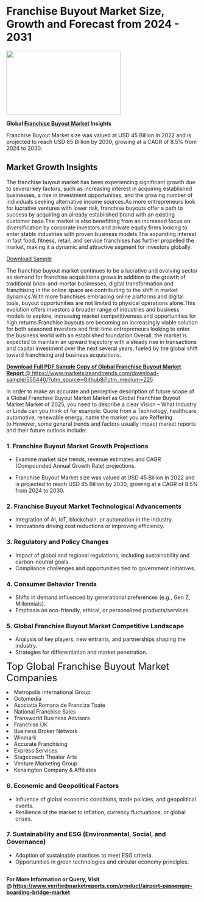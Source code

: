 <H1>Franchise Buyout Market Size, Growth and Forecast from 2024 - 2031</H1><img class="aligncenter size-medium wp-image-584254" src="https://thirdeyenews.in/wp-content/uploads/2024/09/Global-Market-Research-300x168.jpeg" alt="" width="300" height="168" /><p><strong>Global&nbsp;<a href="https://www.marketsizeandtrends.com/download-sample/555440/?utm_source=Github8j?utm_medium=225">Franchise Buyout Market</a> Insights</strong></p><p>Franchise Buyout Market size was valued at USD 45 Billion in 2022 and is projected to reach USD 85 Billion by 2030, growing at a CAGR of 8.5% from 2024 to 2030.</p><p><h2>Market Growth Insights</h2> <p>The franchise buyout market has been experiencing significant growth due to several key factors, such as increasing interest in acquiring established businesses, a rise in investment opportunities, and the growing number of individuals seeking alternative income sources.As more entrepreneurs look for lucrative ventures with lower risk, franchise buyouts offer a path to success by acquiring an already established brand with an existing customer base.The market is also benefitting from an increased focus on diversification by corporate investors and private equity firms looking to enter stable industries with proven business models.The expanding interest in fast food, fitness, retail, and service franchises has further propelled the market, making it a dynamic and attractive segment for investors globally.</p> <p><a href="#">Download Sample</a></p> <p>The franchise buyout market continues to be a lucrative and evolving sector as demand for franchise acquisitions grows.In addition to the growth of traditional brick-and-mortar businesses, digital transformation and franchising in the online space are contributing to the shift in market dynamics.With more franchises embracing online platforms and digital tools, buyout opportunities are not limited to physical operations alone.This evolution offers investors a broader range of industries and business models to explore, increasing market competitiveness and opportunities for high returns.Franchise buyouts are becoming an increasingly viable solution for both seasoned investors and first-time entrepreneurs looking to enter the business world with an established foundation.Overall, the market is expected to maintain an upward trajectory with a steady rise in transactions and capital investment over the next several years, fueled by the global shift toward franchising and business acquisitions.</p> <p><a href="#"></p><p><span class=""><strong>Download Full PDF Sample Copy of Global Franchise Buyout Market Report</strong> @ <a href="https://www.marketsizeandtrends.com/download-sample/555440/?utm_source=Github8j?utm_medium=225" target="_blank">https://www.marketsizeandtrends.com/download-sample/555440/?utm_source=Github8j?utm_medium=225</a></span></p><p>In order to make an accurate and perceptive description of future scope of a Global&nbsp;Franchise Buyout Market Market as Global&nbsp;Franchise Buyout Market Market of 2025, you need to describe a clear Vision &ndash; What Industry or Linda can you think of for example: Quote from a Technology, healthcare, automotive, renewable energy, name the market you are Reffering to.However, some general trends and factors usually impact market reports and their future outlook include:</p><h3>1.&nbsp;<strong>Franchise Buyout Market Growth Projections</strong></h3><ul><li>Examine market size trends, revenue estimates and CAGR (Compounded Annual Growth Rate) projections.</li><li><p>Franchise Buyout Market size was valued at USD 45 Billion in 2022 and is projected to reach USD 85 Billion by 2030, growing at a CAGR of 8.5% from 2024 to 2030.</p></li></ul><h3>2.&nbsp;<strong>Franchise Buyout Market Technological Advancements</strong></h3><ul><li>Integration of AI, IoT, blockchain, or automation in the industry.</li><li>Innovations driving cost reductions or improving efficiency.</li></ul><h3>3.&nbsp;<strong>Regulatory and Policy Changes</strong></h3><ul><li>Impact of global and regional regulations, including sustainability and carbon-neutral goals.</li><li>Compliance challenges and opportunities tied to government initiatives.</li></ul><h3>4.&nbsp;<strong>Consumer Behavior Trends</strong></h3><ul><li>Shifts in demand influenced by generational preferences (e.g., Gen Z, Millennials).</li><li>Emphasis on eco-friendly, ethical, or personalized products/services.</li></ul><h3>5.&nbsp;<strong>Global Franchise Buyout Market Competitive Landscape</strong></h3><ul><li>Analysis of key players, new entrants, and partnerships shaping the industry.</li><li>Strategies for differentiation and market penetration.</li></ul><p data-pm-slice="1 1 []"><span style="color: inherit; font-family: inherit; font-size: 25px;">Top Global Franchise Buyout Market Companies</span></p><div class="" data-test-id=""><p><li>Metropolis International Group</li><li> Octomedia</li><li> Asociatia Romana de Franciza Toate</li><li> National Franchise Sales</li><li> Transworld Business Advisors</li><li> Franchise UK</li><li> Business Broker Network</li><li> Winmark</li><li> Accurate Franchising</li><li> Express Services</li><li> Stagecoach Theater Arts</li><li> Venture Marketing Group</li><li> Kensington Company & Affiliates</li></p></div><h3>6.&nbsp;<strong>Economic and Geopolitical Factors</strong></h3><ul><li>Influence of global economic conditions, trade policies, and geopolitical events.</li><li>Resilience of the market to inflation, currency fluctuations, or global crises.</li></ul><h3>7.&nbsp;<strong>Sustainability and ESG (Environmental, Social, and Governance)</strong></h3><ul><li>Adoption of sustainable practices to meet ESG criteria.</li><li>Opportunities in green technologies and circular economy principles.</li></ul><h2><strong style="font-size: 14px;">For More Information or Query, Visit @&nbsp;</strong><a style="background-color: #ffffff; font-size: 14px;" href="https://www.marketsizeandtrends.com/report/franchise-buyout-market/" target="_blank">https://www.verifiedmarketreports.com/product/airport-passenger-boarding-bridge-market</a></h2>